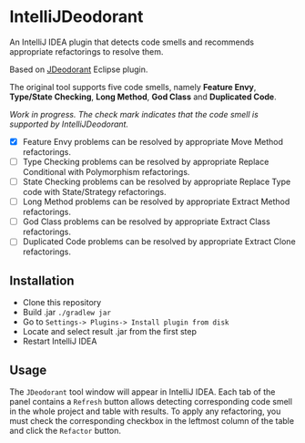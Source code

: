 # IntelliJDeodorant
An IntelliJ IDEA plugin that detects code smells and recommends appropriate refactorings to resolve them. 

Based on [JDeodorant](https://github.com/tsantalis/JDeodorant) Eclipse plugin.

The original tool supports five code smells, namely **Feature Envy**, **Type/State Checking**, **Long Method**, **God Class** and **Duplicated Code**. 

*Work in progress. The check mark indicates that the code smell is supported by IntelliJDeodorant.*

- [x] Feature Envy problems can be resolved by appropriate Move Method refactorings.
- [ ] Type Checking problems can be resolved by appropriate Replace Conditional with Polymorphism refactorings.
- [ ] State Checking problems can be resolved by appropriate Replace Type code with State/Strategy refactorings.
- [ ] Long Method problems can be resolved by appropriate Extract Method refactorings.
- [ ] God Class problems can be resolved by appropriate Extract Class refactorings.
- [ ] Duplicated Code problems can be resolved by appropriate Extract Clone refactorings.

## Installation

* Clone this repository
* Build .jar ```./gradlew jar``` 
* Go to ```Settings-> Plugins-> Install plugin from disk```
* Locate and select result .jar from the first step
* Restart IntelliJ IDEA

## Usage

The ```JDeodorant``` tool window will appear in IntelliJ IDEA. Each tab of the panel contains a ```Refresh``` button allows detecting corresponding code smell in the whole project and table with results. To apply any refactoring, you must check the corresponding checkbox in the leftmost column of the table and click the ```Refactor``` button.
